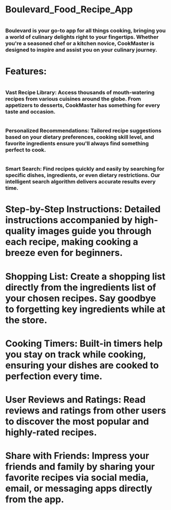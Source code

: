 # Boulevard_Food_Recipe_App

# <h3>Boulevard is your go-to app for all things cooking, bringing you a world of culinary delights right to your fingertips. Whether you're a seasoned chef or a kitchen novice, CookMaster is designed to inspire and assist you on your culinary journey.</h3>

# Features:

# <h3>Vast Recipe Library: Access thousands of mouth-watering recipes from various cuisines around the globe. From appetizers to desserts, CookMaster has something for every taste and occasion.</h3>

# <h3>Personalized Recommendations: Tailored recipe suggestions based on your dietary preferences, cooking skill level, and favorite ingredients ensure you'll always find something perfect to cook.</h3>

# <h3>Smart Search: Find recipes quickly and easily by searching for specific dishes, ingredients, or even dietary restrictions. Our intelligent search algorithm delivers accurate results every time.</h3>

# Step-by-Step Instructions: Detailed instructions accompanied by high-quality images guide you through each recipe, making cooking a breeze even for beginners.

# Shopping List: Create a shopping list directly from the ingredients list of your chosen recipes. Say goodbye to forgetting key ingredients while at the store.

# Cooking Timers: Built-in timers help you stay on track while cooking, ensuring your dishes are cooked to perfection every time.

# User Reviews and Ratings: Read reviews and ratings from other users to discover the most popular and highly-rated recipes.

# Share with Friends: Impress your friends and family by sharing your favorite recipes via social media, email, or messaging apps directly from the app.

